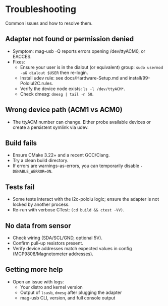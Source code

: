 # Troubleshooting

Common issues and how to resolve them.

## Adapter not found or permission denied
- Symptom: mag-usb -Q reports errors opening /dev/ttyACM0, or EACCES.
- Fixes:
  - Ensure your user is in the dialout (or equivalent) group: `sudo usermod -aG dialout $USER` then re-login.
  - Install udev rule: see docs/Hardware-Setup.md and install/99-PololuI2C.rules.
  - Verify the device node exists: `ls -l /dev/ttyACM*`.
  - Check dmesg: `dmesg | tail -n 50`.

## Wrong device path (ACM1 vs ACM0)
- The ttyACM number can change. Either probe available devices or create a persistent symlink via udev.

## Build fails
- Ensure CMake 3.22+ and a recent GCC/Clang.
- Try a clean build directory.
- If errors are warnings-as-errors, you can temporarily disable `-DENABLE_WERROR=ON`.

## Tests fail
- Some tests interact with the i2c-pololu logic; ensure the adapter is not locked by another process.
- Re-run with verbose CTest: `(cd build && ctest -VV)`.

## No data from sensor
- Check wiring (SDA/SCL/GND, optional 5V).
- Confirm pull-up resistors present.
- Verify device addresses match expected values in config (MCP9808/Magnetometer addresses).

## Getting more help
- Open an issue with logs:
  - Your distro and kernel version
  - Output of `lsusb`, `dmesg` after plugging the adapter
  - mag-usb CLI, version, and full console output
